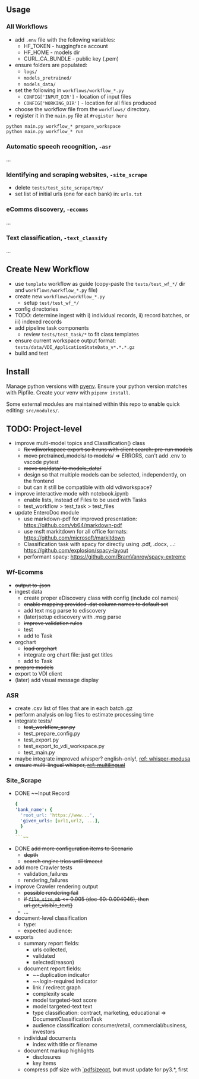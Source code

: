 


## Usage

### All Workflows

* add `.env` file with the following variables: 
    - HF_TOKEN - huggingface account
    - HF_HOME - models dir
    - CURL_CA_BUNDLE - public key (.pem)
* ensure folders are populated:
    - `logs/`
    - `models_pretrained/`
    - `models_data/`
* set the following in `workflows/workflow_*.py`
    - `CONFIG['INPUT_DIR']` - location of input files
    - `CONFIG['WORKING_DIR']` - location for all files produced
* choose the workflow file from the `workflows/` directory.
* register it in the `main.py` file at `#register here`

```
python main.py workflow_* prepare_workspace
python main.py workflow_* run
```


### Automatic speech recognition, `-asr`

...


### Identifying and scraping websites, `-site_scrape`

* delete `tests/test_site_scrape/tmp/`
* set list of initial urls (one for each bank) in: `urls.txt`


### eComms discovery, `-ecomms`

...


### Text classification, `-text_classify`

...



## Create New Workflow

* use `template` workflow as guide (copy-paste the `tests/test_wf_*/` dir and `workflows/workflow_*.py` file)
* create new `workflows/workflow_*.py`
  - setup `test/test_wf_*/`
* config directories
* TODO: determine ingest with i) individual records, ii) record batches, or iii) indexed records
* add pipeline task components
  - review `tests/test_task/*` to fit class templates
* ensure current workspace output format: `tests/data/VDI_ApplicationStateData_v*.*.*.gz`
* build and test


## Install

Manage python versions with [pyenv](https://github.com/pyenv/pyenv).  Ensure your python version matches with Pipfile.  Create your venv with `pipenv install`.

Some external modules are maintained within this repo to enable quick editing: `src/modules/`.




## TODO: Project-level

* improve multi-model topics and Classification() class
  - ~~fix vdiworkspace export so it runs with client search: pre-run models~~
  - ~~move pretrained_models/ to models/~~ => ERRORS, can't add .env to vscode pytest
  - ~~move src/data/ to models_data/~~
  - design so that multiple models can be selected, independently, on the frontend
  - but can it still be compatible with old vdiworkspace?
* improve interactive mode with notebook.ipynb
  - enable lists, instead of Files to be used with Tasks
  - test_workflow > test_task > test_files
* update EnteroDoc module
  - use markdown-pdf for improved presentation: https://github.com/vb64/markdown-pdf
  - use msft markitdown for all office formats: https://github.com/microsoft/markitdown
  - Classification task with spacy for directly using .pdf, .docx, ...: https://github.com/explosion/spacy-layout
  - performant spacy: https://github.com/BramVanroy/spacy-extreme

### Wf-Ecomms

* ~~output to .json~~
* ingest data
  - create proper eDiscovery class with config (include col names)
  - ~~enable mapping provided .dat column names to default set~~
  - add text msg parse to ediscovery
  - (later)setup ediscovery with .msg parse
  - ~~improve validation rules~~
  - test
  - add to Task
* orgchart
  - ~~load orgchart~~
  - integrate org chart file: just get titles
  - add to Task
* ~~prepare models~~
* export to VDI client
* (later) add visual message display


### ASR

* create .csv list of files that are in each batch .gz
* perform analysis on log files to estimate processing time
* integrate tests/
  - ~~test_workflow_asr.py~~
  - test_prepare_config.py
  - test_export.py
  - test_export_to_vdi_workspace.py
  - test_main.py
* maybe integrate improved whisper? english-only!, [ref: whisper-medusa](https://huggingface.co/aiola/whisper-medusa-v1)
* ~~ensure multi-lingual whisper, [ref: multilingual](https://huggingface.co/openai/whisper-large-v3)~~


### Site_Scrape

* DONE ~~Input Record
  ```urls.yaml
  {
  'bank_name': {
    'root_url: 'https://www...',
    'given_urls: [url1,url2, ...],
    }
  }
  ```~~
* DONE ~~add more configuration items to Scenario~~
  - ~~depth~~
  - ~~search engine tries until timeout~~
* add more Crawler tests
  - validation_failures
  - rendering_failures
* improve Crawler rendering output
  - ~~possible rendering fail~~
  - ~~if `file_size_mb` <= 0.005 (doc-60: 0.004046), then url.get_visible_text()~~
  - ...
* document-level classification
  - type: 
  - expected audience: 
* exports
  - summary report fields:
    + urls collected,
    + validated
    + selected(reason)
  - document report fields:
    + ~~duplication indicator
    + ~~login-required indicator
    + link / redirect graph
    + complexity scale
    + model targeted-text score
    + model targeted-text text
    + type classification: contract, marketing, educational => DocumentClassificationTask
    + audience classification: consumer/retail, commercial/business, investors
  - individual documents
    + index with title or filename
  - document markup highlights
    + disclosures
    + key items
  - compress pdf size with [`pdfsizeopt](https://github.com/pts/pdfsizeopt), but must update for py3.*, first